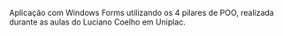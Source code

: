 Aplicação com Windows Forms utilizando os 4 pilares de POO, realizada durante as aulas do Luciano Coelho em Uniplac.
